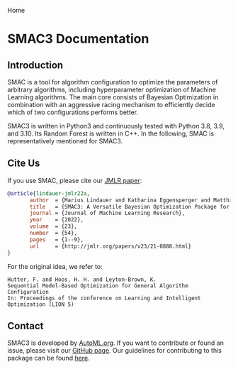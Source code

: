 Home
# SMAC3 Documentation

## Introduction

SMAC is a tool for algorithm configuration to optimize the parameters of arbitrary algorithms, including hyperparameter optimization of Machine Learning algorithms. The main core consists of Bayesian Optimization in combination with an aggressive racing mechanism to efficiently decide which of two configurations performs better.

SMAC3 is written in Python3 and continuously tested with Python 3.8, 3.9, and 3.10. Its Random Forest is written in C++. In the following, SMAC is representatively mentioned for SMAC3.


## Cite Us
If you use SMAC, please cite our [JMLR paper](https://jmlr.org/papers/v23/21-0888.html):

```bibtex
@article{lindauer-jmlr22a,
       author  = {Marius Lindauer and Katharina Eggensperger and Matthias Feurer and André Biedenkapp and Difan Deng and Carolin Benjamins and Tim Ruhkopf and René Sass and Frank Hutter},
       title   = {SMAC3: A Versatile Bayesian Optimization Package for Hyperparameter Optimization},
       journal = {Journal of Machine Learning Research},
       year    = {2022},
       volume  = {23},
       number  = {54},
       pages   = {1--9},
       url     = {http://jmlr.org/papers/v23/21-0888.html}
}
```

For the original idea, we refer to:

```text
Hutter, F. and Hoos, H. H. and Leyton-Brown, K.
Sequential Model-Based Optimization for General Algorithm Configuration
In: Proceedings of the conference on Learning and Intelligent Optimization (LION 5)
```

## Contact

SMAC3 is developed by [AutoML.org](https://www.automl.org). If you want to contribute or found an issue, please visit our [GitHub page](https://github.com/automl/SMAC3). Our guidelines for contributing to this package can be found [here](https://github.com/automl/SMAC3/blob/main/CONTRIBUTING.md).
